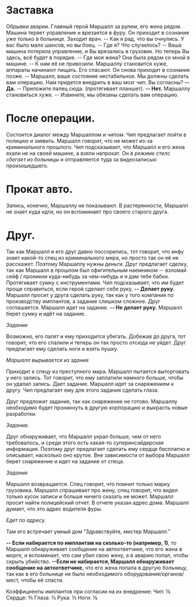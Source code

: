 # Заставка
Обрывки аварии. Главный герой Маршалл за рулем, его жена рядом. Машина теряет управление и врезается в фуру. Он приходит в сознание уже только в больнице. Заходит врач.
-- Как я рад, что вы очнулись. У вас было мало шансов, но вы боец.
-- Где я? Что случилось?
-- Ваша машина потеряла управление, и Вы врезались в грузовик. Но теперь Вы здесь, всё будет в порядке.
-- Где моя жена? Она была рядом со мной в машине.
-- К нам её не привозили.
Маршаллу становится хуже, аппараты начинают пищать. Его спасают. Он снова приходит в сознание позже.
-- Маршалл, ваше состояние нестабильное. Мы должны сделать вам операцию. Нам придется внедрить в ваш мозг чип.  Вы согласны?
**-- Да.**
-- Приложите палец сюда. (протягивает планшет).
**-- Нет.**
Маршаллу становиться хуже.
-- Извините, мы обязаны сделать вам операцию.

# После операции.
Состоится диалог между Маршаллом и чипом. Чип предлагает пойти в полицию и заявить. Маршалл говорит, что не может из-за криминального прошлого. Чип подсказывает, что Маршалл и его жена ехали не на своей машине, а взяли напрокат. Он *в режиме стелс сбегает из больницы* и отправляется туда за видеозаписью произошедшего. 

# Прокат авто.
Запись, конечно, Маршаллу не показывают. В растерянности, Маршалл не знает куда идти, но он вспоминает про своего старого друга.

# Друг.
Так как Маршалл и его друг давно поссорились, тот говорит, что инфу знает какой-то спец из криминального мира, но просто так он её не расскажет. Поэтому Маршаллу нужны деньги. Друг предлагает сделку, так как Маршалл в прошлом был офигительным наемником -- взломай сейф / проникни куда-нибудь за чем-нибудь и я дам тебе бабки. Протягивает сумку с инструментами. Чип подсказывает, что им будет проще справиться, если герой сделает себе руку.
**-- Делает руку.** Маршалл просит  у друга сделать руку, так как у того компания по производству имплантов, а задание слишком сложное. Друг соглашается. Маршалл идет на задание.
**-- Не делает руку.** Маршалл берет сумку и идёт на задание.

*Задание*

Возможно, его палят и ему приходится убегать. Добежав до друга, тот говорит, что его спалили и теперь он так просто отсюда не уйдет. Друг предлагает ему сделать ноги и взять пушку.

*Маршалл вырывается из здания*

Приходит к спецу из преступного мира. Маршалл пытается выторговать у него запись. Тот говорит, что ему заплатили намного больше, чтобы он удалил запись. Дает задание. Маршалл идет за снаряжением к другу. Чип предлагает ему для этого задания сделать глаза.

Друг предложит задание, так как снаряжение не готово. Маршаллу необходимо будет проникнуть в другую корпорацию и выкрасть новые разработки.

*Задание.*

Друг обнаруживает, что Маршалл украл больше, чем от него требовалось, и среди этого есть какая-то суперинсайдерская информация. Поэтому друг предлагает сделать ему сердце бесплатно и описывает, насколько оно крутое.
Вне зависимости от выбора Маршалл берет снаряжение и идет на задание от спеца.

*Задание*

Маршалл возвращается. Спец говорит, что помнит только марку грузовика. Маршалл спрашивает про жену, спец говорит, что видел  только кусок записи и больше ничего сказать не может. Маршалл просит найти полицейский отчет. В отчете указан адрес дома. Маршалл думает, что это адрес водителя фуры.

*Едет по адресу.*

Там его встречает умный дом “Здравствуйте, мистер Маршалл.” 

**-- Если набирается по имплантам на сколько-то (например, 1)**, то Маршалл обнаруживает сообщение на автоответчике, что его жена в морге, и вспоминает, что сам убил свою жену, а в аварию попал, чтобы скрыть убийство.
**--Если не набирается, Маршалл обнаруживает сообщение на автоответчике**, что его жена попала в другую больницу, так как в его больнице не было необходимого оборудования/органов/мест, чтобы её спасти. 


Коэффициенты имплантов при согласии на их внедрение:
Чип: ⅛
Сердце: ⅗
Глаза: ⅓
Рука: ⅕
Ноги: ⅙
